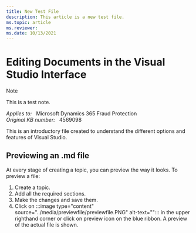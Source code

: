 ```yaml
---
title: New Test File
description: This article is a new test file.
ms.topic: article
ms.reviewer: 
ms.date: 10/13/2021
---
```

# Editing Documents in the Visual Studio Interface

> [!NOTE]
> This is a test note.

_Applies to:_ &nbsp; Microsoft Dynamics 365 Fraud Protection  
_Original KB number:_ &nbsp; 4569098

This is an introductory file created to understand the different options and features of Visual Studio.

## Previewing an .md file

At every stage of creating a topic, you can preview the way it looks. To preview a file:

1. Create a topic.
1. Add all the required sections.
1. Make the changes and save them.
1. Click on :::image type="content" source="../media/previewfile/previewfile.PNG" alt-text=""::: in the upper righthand corner or click on preview icon on the blue ribbon.
 A preview of the actual file is shown. 
 
